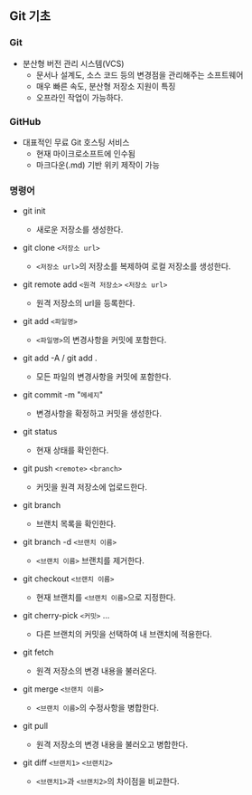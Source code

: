 ## Git 기초

### Git

+ 분산형 버전 관리 시스템(VCS)
  + 문서나 설계도, 소스 코드 등의 변경점을 관리해주는 소프트웨어
  + 매우 빠른 속도, 분산형 저장소 지원이 특징
  + 오프라인 작업이 가능하다.

### GitHub

+ 대표적인 무료 Git 호스팅 서비스
  + 현재 마이크로소프트에 인수됨
  + 마크다운(.md) 기반 위키 제작이 가능

### 명령어

+ git init
  + 새로운 저장소를 생성한다.


+ git clone `<저장소 url>`
  + `<저장소 url>`의 저장소를 복제하여 로컬 저장소를 생성한다.


+ git remote add `<원격 저장소>` `<저장소 url>`
  + 원격 저장소의 url을 등록한다.


+ git add `<파일명>`
  + `<파일명>`의 변경사항을 커밋에 포함한다.


+ git add -A / git add .
  + 모든 파일의 변경사항을 커밋에 포함한다.
  

+ git commit -m "`메세지`"
  + 변경사항을 확정하고 커밋을 생성한다.


+ git status
  + 현재 상태를 확인한다.
  

+ git push `<remote>` `<branch>`
  + 커밋을 원격 저장소에 업로드한다.


+ git branch
  + 브랜치 목록을 확인한다.


+ git branch -d `<브랜치 이름>`
  + `<브랜치 이름>` 브랜치를 제거한다.


+ git checkout `<브랜치 이름>`
  + 현재 브랜치를 `<브랜치 이름>`으로 지정한다.


+ git cherry-pick `<커밋>` ...
  + 다른 브랜치의 커밋을 선택하여 내 브랜치에 적용한다.


+ git fetch
  + 원격 저장소의 변경 내용을 불러온다.


+ git merge `<브랜치 이름>`
  + `<브랜치 이름>`의 수정사항을 병합한다.


+ git pull
  + 원격 저장소의 변경 내용을 불러오고 병합한다.


+ git diff `<브랜치1>` `<브랜치2>`
  + `<브랜치1>`과 `<브랜치2>`의 차이점을 비교한다.